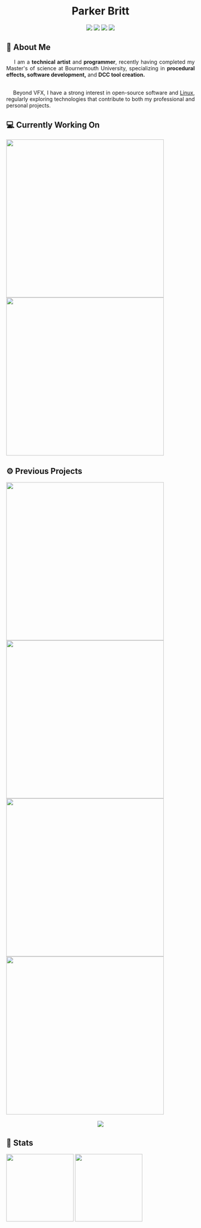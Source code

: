 <h1 align="center">Parker Britt</h1>

<div align="center">
  <a href="https://github.com/search?q=owner%3AParkerBritt+topic%3Ahoudini&type=repositories"><img src="https://parkerbritt.com/badge?label=houdini&icon=houdini&color=FF4713"></a>
  <a href="https://github.com/ParkerBritt?tab=repositories&q=&type=&language=python&sort="><img src="https://parkerbritt.com/badge?label=python&icon=python&color=3776AB"></a>
  <a href="https://github.com/ParkerBritt?tab=repositories&q=&type=&language=c%2B%2B&sort="><img src="https://parkerbritt.com/badge?label=C%2B%2B&icon=cplusplus&color=00599C"></a>
  <a href="https://github.com/ParkerBritt/dotfiles"><img src="https://parkerbritt.com/badge?label=linux&icon=linux&color=10B981"></a>

</div>


<h2>🎥 About Me</h2>
<div align="justify">
  &nbsp;&nbsp;&nbsp;&nbsp;I am a <strong>technical artist</strong> and <strong>programmer</strong>, recently having completed my Master's of science at Bournemouth University,
  specializing in <strong>procedural effects, software development,</strong> and <strong>DCC tool creation.</strong><br><br>

  &nbsp;&nbsp;&nbsp;&nbsp;Beyond VFX, I have a strong interest in open-source software and [Linux](https://github.com/ParkerBritt/dotfiles),
  regularly exploring technologies that contribute to both my professional and personal projects.
</div>

<h2>💻 Currently Working On</h2>
<div>
  <a href="https://github.com/ParkerBritt/enzo"><img align="center" width="421em" src="https://github-readme-stats.vercel.app/api/pin/?username=parkerbritt&repo=enzo&theme=tokyonight&hide_border=true&border_radius=20"/></a>
  <a href="https://github.com/ParkerBritt/maya-usd-export"><img align="center" width="421em" src="https://github-readme-stats.vercel.app/api/pin/?username=parkerbritt&repo=maya-usd-export&theme=tokyonight&hide_border=true&border_radius=20"/></a>
</div>


<h2>⚙️ Previous Projects</h2>
<div>
  <a href="https://www.therookies.co/entries/28123"><img align="center" width="421em" src="https://github.com/user-attachments/assets/0c0b427b-b0b9-41fe-9e90-f3af80012890"/></a>
  <a href="https://www.therookies.co/entries/23262"><img align="center" width="421em" src="https://github.com/user-attachments/assets/94511a8f-9839-4dbf-adb4-63fc32ed526c"/></a>
  <a href="https://github.com/ParkerBritt/cog"><img align="center" width="421em" src="https://github-readme-stats.vercel.app/api/pin/?username=parkerbritt&repo=cog&theme=tokyonight&hide_border=true&border_radius=20"/></a>
  <a href="https://github.com/ParkerBritt/houdini-attribute-connectivity"><img align="center" width="421em" src="https://github-readme-stats.vercel.app/api/pin/?username=parkerbritt&repo=houdini-attribute-connectivity&theme=tokyonight&hide_border=true&border_radius=20"/></a>
</div>

<br>
<div align="center"> 
  <a href="https://github.com/ParkerBritt?tab=repositories"><img src="https://parkerbritt.com/badge?label=more%20repos&color=1e2136"></a>
</div>



<h2>💾 Stats</h2>
<div>
    <a href="https://github.com/ParkerBritt?tab=repositories"><img height="180em" src="https://parkerbritt.com/streak-stats/?user=ParkerBritt&theme=tokyonight&hide_border=true&border_radius=20&card_width=455em"/></a>
    <a href="https://github.com/ParkerBritt?tab=repositories"><img height="180em" src="https://github-readme-stats.vercel.app/api/top-langs/?username=ParkerBritt&theme=tokyonight&show_icons=true&hide_border=true&layout=compact&border_radius=20&hide_title&card_width=386em"/></a>
</div>


